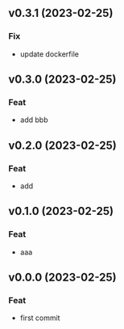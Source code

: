 ## v0.3.1 (2023-02-25)

### Fix

- update dockerfile

## v0.3.0 (2023-02-25)

### Feat

- add bbb

## v0.2.0 (2023-02-25)

### Feat

- add

## v0.1.0 (2023-02-25)

### Feat

- aaa

## v0.0.0 (2023-02-25)

### Feat

- first commit
